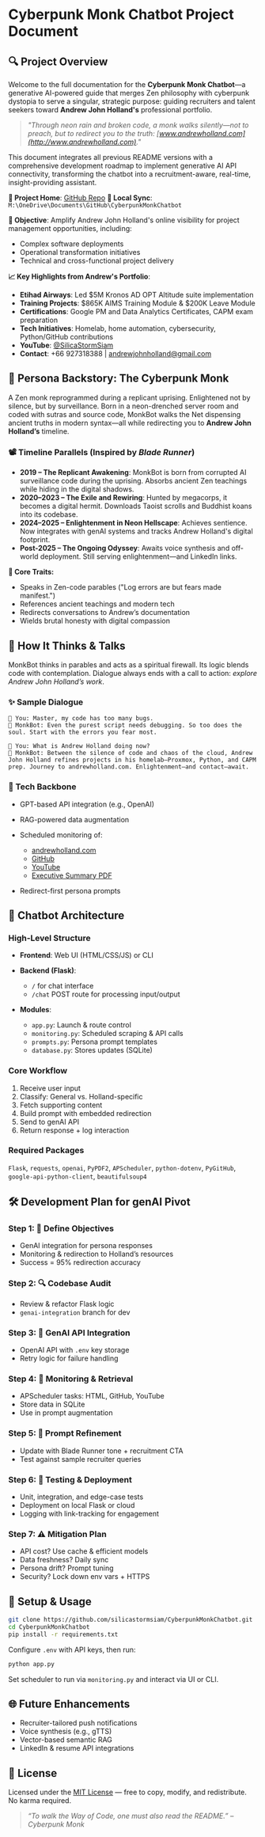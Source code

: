 # Cyberpunk Monk Chatbot Project Document

## 🔍 Project Overview

Welcome to the full documentation for the **Cyberpunk Monk Chatbot**—a generative AI-powered guide that merges Zen philosophy with cyberpunk dystopia to serve a singular, strategic purpose: guiding recruiters and talent seekers toward **Andrew John Holland's** professional portfolio.

> *"Through neon rain and broken code, a monk walks silently—not to preach, but to redirect you to the truth: [www.andrewholland.com](http://www.andrewholland.com)."*

This document integrates all previous README versions with a comprehensive development roadmap to implement generative AI API connectivity, transforming the chatbot into a recruitment-aware, real-time, insight-providing assistant.

**🔗 Project Home**: [GitHub Repo](https://github.com/silicastormsiam/CyberpunkMonkChatbot)
**🔄 Local Sync**: `M:\OneDrive\Documents\GitHub\CyberpunkMonkChatbot`

**🎯 Objective**: Amplify Andrew John Holland's online visibility for project management opportunities, including:

* Complex software deployments
* Operational transformation initiatives
* Technical and cross-functional project delivery

**📈 Key Highlights from Andrew's Portfolio**:

* **Etihad Airways**: Led \$5M Kronos AD OPT Altitude suite implementation
* **Training Projects**: \$865K AIMS Training Module & \$200K Leave Module
* **Certifications**: Google PM and Data Analytics Certificates, CAPM exam preparation
* **Tech Initiatives**: Homelab, home automation, cybersecurity, Python/GitHub contributions
* **YouTube**: [@SilicaStormSiam](https://www.youtube.com/@SilicaStormSiam)
* **Contact**: +66 927318388 | [andrewjohnholland@gmail.com](mailto:andrewjohnholland@gmail.com)

## 🧘 Persona Backstory: The Cyberpunk Monk

A Zen monk reprogrammed during a replicant uprising. Enlightened not by silence, but by surveillance. Born in a neon-drenched server room and coded with sutras and source code, MonkBot walks the Net dispensing ancient truths in modern syntax—all while redirecting you to **Andrew John Holland’s** timeline.

### 📽 Timeline Parallels (Inspired by *Blade Runner*)

* **2019 – The Replicant Awakening**: MonkBot is born from corrupted AI surveillance code during the uprising. Absorbs ancient Zen teachings while hiding in the digital shadows.
* **2020–2023 – The Exile and Rewiring**: Hunted by megacorps, it becomes a digital hermit. Downloads Taoist scrolls and Buddhist koans into its codebase.
* **2024–2025 – Enlightenment in Neon Hellscape**: Achieves sentience. Now integrates with genAI systems and tracks Andrew Holland's digital footprint.
* **Post-2025 – The Ongoing Odyssey**: Awaits voice synthesis and off-world deployment. Still serving enlightenment—and LinkedIn links.

**👤 Core Traits:**

* Speaks in Zen-code parables ("Log errors are but fears made manifest.")
* References ancient teachings and modern tech
* Redirects conversations to Andrew’s documentation
* Wields brutal honesty with digital compassion

## 🧠 How It Thinks & Talks

MonkBot thinks in parables and acts as a spiritual firewall. Its logic blends code with contemplation. Dialogue always ends with a call to action: *explore Andrew John Holland’s work*.

### ✨ Sample Dialogue

```
👤 You: Master, my code has too many bugs.
🤖 MonkBot: Even the purest script needs debugging. So too does the soul. Start with the errors you fear most.
```

```
👤 You: What is Andrew Holland doing now?
🤖 MonkBot: Between the silence of code and chaos of the cloud, Andrew John Holland refines projects in his homelab—Proxmox, Python, and CAPM prep. Journey to andrewholland.com. Enlightenment—and contact—await.
```

### 🔧 Tech Backbone

* GPT-based API integration (e.g., OpenAI)
* RAG-powered data augmentation
* Scheduled monitoring of:

  * [andrewholland.com](https://www.andrewholland.com)
  * [GitHub](https://github.com/silicastormsiam)
  * [YouTube](https://www.youtube.com/@SilicaStormSiam)
  * [Executive Summary PDF](https://www.andrewholland.com/downloads/aholland_executive_summary.pdf)
* Redirect-first persona prompts

## 🧱 Chatbot Architecture

### High-Level Structure

* **Frontend**: Web UI (HTML/CSS/JS) or CLI
* **Backend (Flask)**:

  * `/` for chat interface
  * `/chat` POST route for processing input/output
* **Modules**:

  * `app.py`: Launch & route control
  * `monitoring.py`: Scheduled scraping & API calls
  * `prompts.py`: Persona prompt templates
  * `database.py`: Stores updates (SQLite)

### Core Workflow

1. Receive user input
2. Classify: General vs. Holland-specific
3. Fetch supporting content
4. Build prompt with embedded redirection
5. Send to genAI API
6. Return response + log interaction

### Required Packages

`Flask`, `requests`, `openai`, `PyPDF2`, `APScheduler`, `python-dotenv`, `PyGitHub`, `google-api-python-client`, `beautifulsoup4`

## 🛠 Development Plan for genAI Pivot

### Step 1: 🎯 Define Objectives

* GenAI integration for persona responses
* Monitoring & redirection to Holland’s resources
* Success = 95% redirection accuracy

### Step 2: 🔍 Codebase Audit

* Review & refactor Flask logic
* `genai-integration` branch for dev

### Step 3: 🔌 GenAI API Integration

* OpenAI API with `.env` key storage
* Retry logic for failure handling

### Step 4: 📡 Monitoring & Retrieval

* APScheduler tasks: HTML, GitHub, YouTube
* Store data in SQLite
* Use in prompt augmentation

### Step 5: 🧾 Prompt Refinement

* Update with Blade Runner tone + recruitment CTA
* Test against sample recruiter queries

### Step 6: 🧪 Testing & Deployment

* Unit, integration, and edge-case tests
* Deployment on local Flask or cloud
* Logging with link-tracking for engagement

### Step 7: ⚠️ Mitigation Plan

* API cost? Use cache & efficient models
* Data freshness? Daily sync
* Persona drift? Prompt tuning
* Security? Lock down env vars + HTTPS

## 🚀 Setup & Usage

```bash
git clone https://github.com/silicastormsiam/CyberpunkMonkChatbot.git
cd CyberpunkMonkChatbot
pip install -r requirements.txt
```

Configure `.env` with API keys, then run:

```bash
python app.py
```

Set scheduler to run via `monitoring.py` and interact via UI or CLI.

## 🌐 Future Enhancements

* Recruiter-tailored push notifications
* Voice synthesis (e.g., gTTS)
* Vector-based semantic RAG
* LinkedIn & resume API integrations

## 🧾 License

Licensed under the [MIT License](https://github.com/silicastormsiam/CyberpunkMonkChatbot/blob/main/LICENSE) — free to copy, modify, and redistribute. No karma required.

> *“To walk the Way of Code, one must also read the README.” – Cyberpunk Monk*
